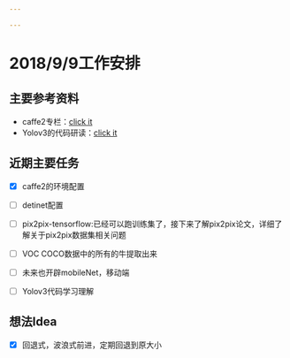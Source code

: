 ```yaml
---

---
```


# 2018/9/9工作安排

## 主要参考资料

- caffe2专栏：[click it](https://blog.csdn.net/column/details/18677.html?&page=2)
- Yolov3的代码研读：[click it](https://blog.paperspace.com/tag/series-yolo/)

## 近期主要任务

- [x] caffe2的环境配置
- [ ] detinet配置
- [ ] pix2pix-tensorflow:已经可以跑训练集了，接下来了解pix2pix论文，详细了解关于pix2pix数据集相关问题

- [ ] VOC COCO数据中的所有的牛提取出来
- [ ] 未来也开辟mobileNet，移动端
- [ ] Yolov3代码学习理解

## 想法Idea

- [x] 回退式，波浪式前进，定期回退到原大小
